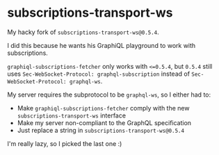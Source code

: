 # subscriptions-transport-ws

My hacky fork of `subscriptions-transport-ws@0.5.4`.

I did this because he wants his GraphiQL playground to work with subscriptions.

`graphiql-subscriptions-fetcher` only works with `<=0.5.4`, but `0.5.4` still uses `Sec-WebSocket-Protocol: graphql-subscription` instead of `Sec-WebSocket-Protocol: graphql-ws`.

My server requires the subprotocol to be `graphql-ws`, so I either had to:
* Make `graphiql-subscriptions-fetcher` comply with the new `subscriptions-transport-ws` interface
* Make my server non-compliant to the GraphQL specification
* Just replace a string in `subscriptions-transport-ws@0.5.4`

I'm really lazy, so I picked the last one :)
